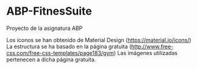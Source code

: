 # ABP-FitnesSuite
Proyecto de la asignatura ABP

Los iconos se han obtenido de Material Design (https://material.io/icons/)
La estructura se ha basado en la página gratuita (http://www.free-css.com/free-css-templates/page183/gym)
Las imágenes utilizadas pertenecen a dicha página gratuita.
